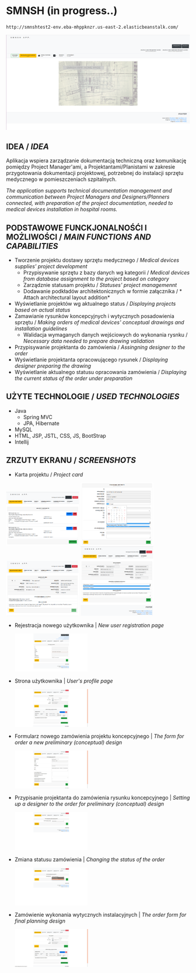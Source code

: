 # SMNSH (in progress..)

    http://smnshtest2-env.eba-mhppknzr.us-east-2.elasticbeanstalk.com/

  <!--![](src/main/webapp/resources/img/forReadme/img_prntscrn_homepage_001.png)-->
  <img src="src/main/webapp/resources/img/forReadme/img_prntscrn_homepage_001.png" width="auto"/>

## IDEA / *IDEA*

Aplikacja wspiera zarządzanie dokumentacją techniczną oraz komunikację pomiędzy Project Manager'ami, a Projektantami/Planistami w zakresie przygotowania dokumentacji projektowej, potrzebnej do instalacji sprzętu medycznego w pomieszczeniach szpitalnych.

*The application supports technical documentation management and communication between Project Managers and Designers/Planners connected, with preparation of the project documentation, needed to medical devices installation in hospital rooms.*
 
## PODSTAWOWE FUNCKJONALNOŚĆI I MOŻLIWOŚCI / *MAIN FUNCTIONS AND CAPABILITIES*
 - Tworzenie projektu dostawy sprzętu medycznego / *Medical devices supplies' project development*
    - Przypisywanie sprzętu z bazy danych wg kategorii / *Medical devices from database assignment to the project based on category*
    - Zarządznie statusam projektu  / *Statuses' project managemennt*
    - Dodawanie podkładów architektonicznych w formie załącznika / * Attach architectural layout addition*
 - Wyświetlanie projektów wg aktualnego status / *Displaying projects based on actual status*
 - Zamawianie rysunków koncepcyjnych i wytycznych posadowienia sprzętu / *Making orders of medical devices' conceptual drawings and installation guidelines*
    - Walidacja wymaganych danych wejściowych do wykonania rysnku / *Necessary data needed to prepare drawing validation*
 - Przypisywanie projektanta do zamówienia / *Assingning designer to the order*
 - Wyświetlanie projektanta opracowującego rysunek / *Displaying designer preparing the drawing*
 - Wyświetlanie aktualnego statusu opracowania zamówienia / *Displaying the current status of the order under preparation*
 
## UŻYTE TECHNOLOGIE / *USED TECHNOLOGIES*
 - Java
     - Spring MVC
     - JPA, Hibernate
 - MySQL
 - HTML, JSP, JSTL, CSS, JS, BootStrap
 - Intellij

## ZRZUTY EKRANU / *SCREENSHOTS*

-  Karta projektu / *Project card*

  <img src="src/main/webapp/resources/img/forReadme/img_prntscrn_allprojects_001.png" width="200"/>
  <img src="src/main/webapp/resources/img/forReadme/img_prntscrn_newprojectform_001.png" width="200"/>
  <img src="src/main/webapp/resources/img/forReadme/img_prntscrn_projectDetails_001.png" width="200"/>
  <img src="src/main/webapp/resources/img/forReadme/img_prntscrn_projectEdit_001.png" width="200"/>

- Rejestracja nowego użytkownika
| *New user registration page*

  <!--![](src/main/webapp/resources/img/forReadme/img_prntscrn_registerpage_001.png)-->
  <img src="src/main/webapp/resources/img/forReadme/img_prntscrn_registerpage_001.png" width="200"/>

- Strona użytkownika
| *User's profile page*

  <!--![](src/main/webapp/resources/img/forReadme/img_prntscrn_userpage_001.png)-->
  <img src="src/main/webapp/resources/img/forReadme/img_prntscrn_userpage_001.png" width="200"/>
  
- Formularz nowego zamówienia projektu koncepcyjnego
| *The form for order a new preliminary (conceptual) design* 

  <!--![](src/main/webapp/resources/img/forReadme/img_prntscrn_formfornewconcept_001.png)-->
  <img src="src/main/webapp/resources/img/forReadme/img_prntscrn_formfornewconcept_001.png" width="200"/>

- Przypisanie projektanta do zamówienia rysunku koncepcyjnego | *Setting up a designer to the order for preliminary (conceptual) design*

  <!--![](src/main/webapp/resources/img/forReadme/img_prntscrn_setdesignerpage_001.png)-->
  <img src="src/main/webapp/resources/img/forReadme/img_prntscrn_setdesignerpage_001.png" width="200"/>

- Zmiana statusu zamówienia | *Changing the status of the order*

  <!--![](src/main/webapp/resources/img/forReadme/img_prntscrn_setorderstatuspage_001.png)-->
  <img src="src/main/webapp/resources/img/forReadme/img_prntscrn_setorderstatuspage_001.png" width="200"/>

- Zamówienie wykonania wytycznych instalacyjnych | *The order form for final planning design*

  <!--![](src/main/webapp/resources/img/forReadme/img_prntscrn_guidelinesorder_001.png)-->
  <img src="src/main/webapp/resources/img/forReadme/img_prntscrn_guidelinesorder_001.png" width="200"/>